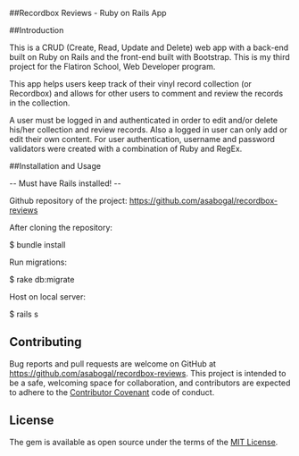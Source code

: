 
##Recordbox Reviews - Ruby on Rails App


##Introduction

This is a CRUD (Create, Read, Update and Delete) web app with a back-end built on Ruby on Rails and the front-end built with Bootstrap. This is my third project for the Flatiron School, Web Developer program.

This app helps users keep track of their vinyl record collection (or Recordbox) and allows for other users to comment and review the records in the collection.

A user must be logged in and authenticated in order to edit and/or delete his/her collection and review records. Also a logged in user can only add or edit their own content. For user authentication, username and password validators were created with a combination of Ruby and RegEx.


##Installation and Usage

-- Must have Rails installed! --

Github repository of the project: https://github.com/asabogal/recordbox-reviews

After cloning the repository:

$ bundle install

Run migrations:

$ rake db:migrate

Host on local server:

$ rails s

## Contributing

Bug reports and pull requests are welcome on GitHub at https://github.com/asabogal/recordbox-reviews. This project is intended to be a safe, welcoming space for collaboration, and contributors are expected to adhere to the [Contributor Covenant](http://contributor-covenant.org) code of conduct.

## License

The gem is available as open source under the terms of the [MIT License](https://opensource.org/licenses/MIT).
